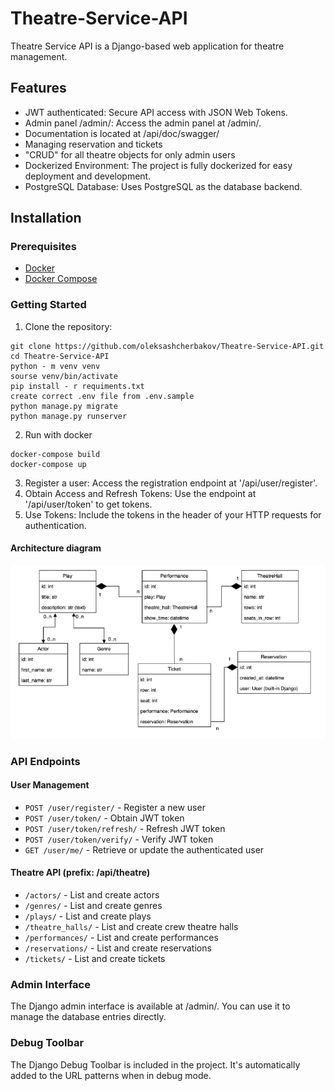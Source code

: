 # Theatre-Service-API

Theatre Service API is a Django-based web application for theatre management.

## Features

- JWT authenticated: Secure API access with JSON Web Tokens.
- Admin panel /admin/: Access the admin panel at /admin/.
- Documentation is located at /api/doc/swagger/
- Managing reservation and tickets
- "CRUD" for all theatre objects for only admin users
- Dockerized Environment: The project is fully dockerized for easy deployment and development.
- PostgreSQL Database: Uses PostgreSQL as the database backend.


## Installation

### Prerequisites

- [Docker](https://docs.docker.com/get-started/get-docker/)
- [Docker Compose](https://docs.docker.com/compose/install/)

### Getting Started

1. Clone the repository:
```
git clone https://github.com/oleksashcherbakov/Theatre-Service-API.git
cd Theatre-Service-API
python - m venv venv
sourse venv/bin/activate
pip install - r requiments.txt
create correct .env file from .env.sample
python manage.py migrate
python manage.py runserver
```
2. Run with docker
```
docker-compose build
docker-compose up
```
3. Register a user: Access the registration endpoint at '/api/user/register'.
3. Obtain Access and Refresh Tokens: Use the endpoint at '/api/user/token' to get tokens.
4. Use Tokens: Include the tokens in the header of your HTTP requests for authentication.

#### Architecture diagram
![DB schema](media/project_screens/img.png)

### API Endpoints
#### User Management
- `POST /user/register/` - Register a new user
- `POST /user/token/` - Obtain JWT token
- `POST /user/token/refresh/` - Refresh JWT token
- `POST /user/token/verify/` - Verify JWT token
- `GET /user/me/` - Retrieve or update the authenticated user
#### Theatre API (prefix: /api/theatre)
- `/actors/` - List and create actors
- `/genres/` - List and create genres
- `/plays/` - List and create plays
- `/theatre_halls/` - List and create crew theatre halls
- `/performances/` - List and create performances
- `/reservations/` - List and create reservations
- `/tickets/` - List and create tickets

### Admin Interface
The Django admin interface is available at /admin/. You can use it to manage the database entries directly.

### Debug Toolbar
The Django Debug Toolbar is included in the project. It's automatically added to the URL patterns when in debug mode.
